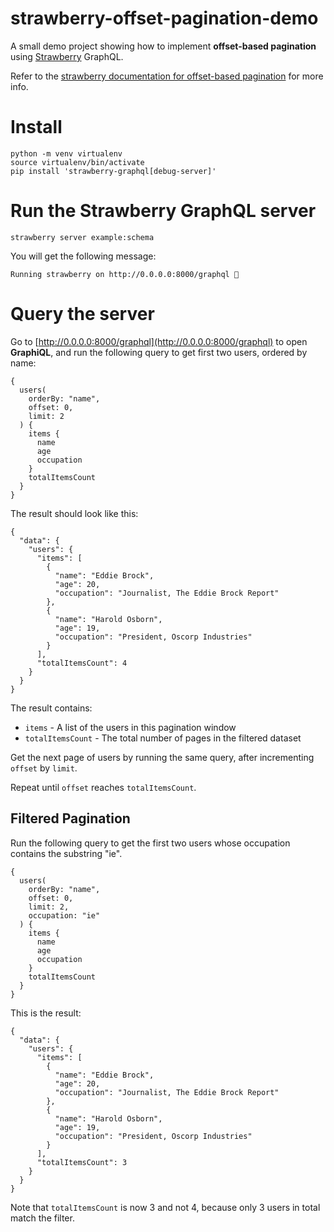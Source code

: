# strawberry-offset-pagination-demo
A small demo project showing how to implement **offset-based pagination** using [Strawberry](https://strawberry.rocks/) GraphQL.

Refer to the [strawberry documentation for offset-based pagination](https://strawberry.rocks/docs/guides/pagination/offset-based) for more info.

# Install

```
python -m venv virtualenv
source virtualenv/bin/activate
pip install 'strawberry-graphql[debug-server]'
```

# Run the Strawberry GraphQL server
```
strawberry server example:schema
```
You will get the following message:
```
Running strawberry on http://0.0.0.0:8000/graphql 🍓
```

# Query the server
Go to [http://0.0.0.0:8000/graphql](http://0.0.0.0:8000/graphql) to open **GraphiQL**,
and run the following query to get first two users, ordered by name:

```
{
  users(
    orderBy: "name",
    offset: 0,
    limit: 2
  ) {
    items {
      name
      age
      occupation
    }
    totalItemsCount
  }
}
```
The result should look like this: 
```
{
  "data": {
    "users": {
      "items": [
        {
          "name": "Eddie Brock",
          "age": 20,
          "occupation": "Journalist, The Eddie Brock Report"
        },
        {
          "name": "Harold Osborn",
          "age": 19,
          "occupation": "President, Oscorp Industries"
        }
      ],
      "totalItemsCount": 4
    }
  }
}
```

The result contains:
- `items` - A list of the users in this pagination window 
- `totalItemsCount` - The total number of pages in the filtered dataset

Get the next page of users by running the same query, after incrementing `offset` by `limit`.

Repeat until `offset` reaches `totalItemsCount`.

## Filtered Pagination

Run the following query to get the first two users whose occupation contains the substring "ie".

```
{
  users(
    orderBy: "name",
    offset: 0,
    limit: 2,
    occupation: "ie"
  ) {
    items {
      name
      age
      occupation
    }
    totalItemsCount
  }
}
```
This is the result:
```
{
  "data": {
    "users": {
      "items": [
        {
          "name": "Eddie Brock",
          "age": 20,
          "occupation": "Journalist, The Eddie Brock Report"
        },
        {
          "name": "Harold Osborn",
          "age": 19,
          "occupation": "President, Oscorp Industries"
        }
      ],
      "totalItemsCount": 3
    }
  }
}
```
Note that `totalItemsCount` is now 3 and not 4, because only 3 users in total match the filter.

